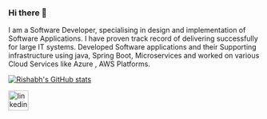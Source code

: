 ### Hi there 👋

I am a Software Developer, specialising in design and implementation of Software Applications. I have proven track record of delivering successfully for large IT systems. Developed Software applications and their Supporting infrastructure using java, Spring Boot, Microservices and worked on various Cloud Services like Azure , AWS Platforms.

[![Rishabh's GitHub stats](https://github-readme-stats.vercel.app/api?username=satrishabh)](https://github.com/anuraghazra/github-readme-stats)

[<img src='https://cdn.jsdelivr.net/npm/simple-icons@3.0.1/icons/linkedin.svg' alt='linkedin' height='40'>](https://www.linkedin.com/in/rishabh-mishra-748a82153/)  



